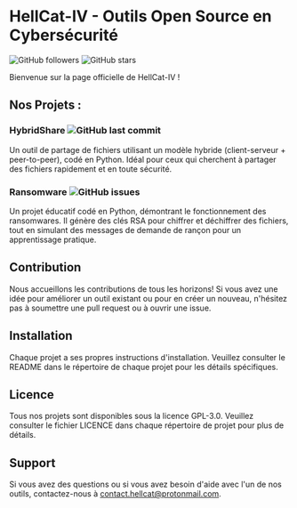 # HellCat-IV - Outils Open Source en Cybersécurité

![GitHub followers](https://img.shields.io/github/followers/HellCat-IV?style=social) ![GitHub stars](https://img.shields.io/github/stars/HellCat-IV?style=social)

Bienvenue sur la page officielle de HellCat-IV ! 

## Nos Projets :

### HybridShare ![GitHub last commit](https://img.shields.io/github/last-commit/HellCat-IV/HybridShare)
Un outil de partage de fichiers utilisant un modèle hybride (client-serveur + peer-to-peer), codé en Python. Idéal pour ceux qui cherchent à partager des fichiers rapidement et en toute sécurité.

### Ransomware ![GitHub issues](https://img.shields.io/github/last-commit/HellCat-IV/Ransomware)
Un projet éducatif codé en Python, démontrant le fonctionnement des ransomwares. Il génère des clés RSA pour chiffrer et déchiffrer des fichiers, tout en simulant des messages de demande de rançon pour un apprentissage pratique.

## Contribution
Nous accueillons les contributions de tous les horizons! Si vous avez une idée pour améliorer un outil existant ou pour en créer un nouveau, n'hésitez pas à soumettre une pull request ou à ouvrir une issue.

## Installation
Chaque projet a ses propres instructions d'installation. Veuillez consulter le README dans le répertoire de chaque projet pour les détails spécifiques.

## Licence
Tous nos projets sont disponibles sous la licence GPL-3.0. Veuillez consulter le fichier LICENCE dans chaque répertoire de projet pour plus de détails.

## Support
Si vous avez des questions ou si vous avez besoin d'aide avec l'un de nos outils, contactez-nous à contact.hellcat@protonmail.com.

